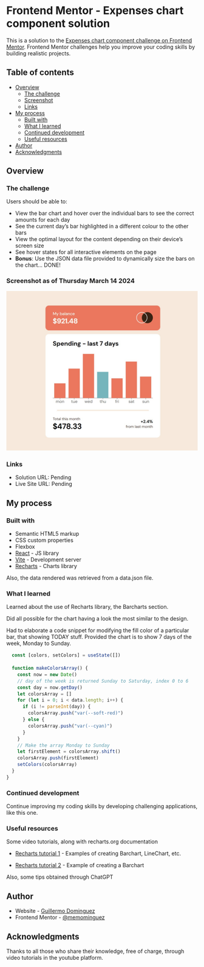 # Frontend Mentor - Expenses chart component solution

This is a solution to the [Expenses chart component challenge on Frontend Mentor](https://www.frontendmentor.io/challenges/expenses-chart-component-e7yJBUdjwt). Frontend Mentor challenges help you improve your coding skills by building realistic projects. 

## Table of contents

- [Overview](#overview)
  - [The challenge](#the-challenge)
  - [Screenshot](#screenshot)
  - [Links](#links)
- [My process](#my-process)
  - [Built with](#built-with)
  - [What I learned](#what-i-learned)
  - [Continued development](#continued-development)
  - [Useful resources](#useful-resources)
- [Author](#author)
- [Acknowledgments](#acknowledgments)


## Overview

### The challenge

Users should be able to:

- View the bar chart and hover over the individual bars to see the correct amounts for each day
- See the current day’s bar highlighted in a different colour to the other bars
- View the optimal layout for the content depending on their device’s screen size
- See hover states for all interactive elements on the page
- **Bonus**: Use the JSON data file provided to dynamically size the bars on the chart... DONE!

### Screenshot as of Thursday March 14 2024

![](./src/assets/images/Screenshot.jpg)


### Links

- Solution URL: Pending
- Live Site URL: Pending


## My process

### Built with

- Semantic HTML5 markup
- CSS custom properties
- Flexbox
- [React](https://reactjs.org/) - JS library
- [Vite](https://vitejs.dev/) - Development server
- [Recharts](https://recharts.org/en-US) - Charts library

Also, the data rendered was retrieved from a data.json file.

### What I learned

Learned about the use of Recharts library, the Barcharts section. 

Did all possible for the chart having a look the most similar to the design.

Had to elaborate a code snippet for modifying the fill color of a particular bar, that showing TODAY stuff. Provided the chart is to show 7 days of the week, Monday to Sunday. 

```js
  const [colors, setColors] = useState([])

  function makeColorsArray() {
    const now = new Date()
    // day of the week is returned Sunday to Saturday, index 0 to 6
    const day = now.getDay()
    let colorsArray = []
    for (let i = 0; i < data.length; i++) {
      if (i != parseInt(day)) {
        colorsArray.push("var(--soft-red)")
      } else {
        colorsArray.push("var(--cyan)")
      }
    }
    // Make the array Monday to Sunday
    let firstElement = colorsArray.shift()
    colorsArray.push(firstElement)
    setColors(colorsArray)
  }  
}
```


### Continued development


Continue improving my coding skills by developing challenging applications, like this one.


### Useful resources

Some video tutorials, along with recharts.org documentation

- [Recharts tutorial 1]( https://www.youtube.com/watch?v=xl5XZsOTvzY) - Examples of creating Barchart, LineChart, etc.


- [Recharts tutorial 2]( https://www.youtube.com/watch?v=62gi6foGycA) - Example of creating a Barchart


Also, some tips obtained through ChatGPT


## Author


- Website - [Guillermo Dominguez](https://gdominguez-portfolio.netlify.app)
- Frontend Mentor - [@memominguez](https://www.frontendmentor.io/profile/memominguez)


## Acknowledgments


Thanks to all those who share their knowledge, free of charge, through video tutorials in the youtube platform.
 
